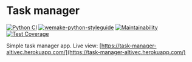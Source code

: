 # Task manager

[![Python CI](https://github.com/altvec/python-project-lvl4/workflows/Python%20CI/badge.svg)](https://github.com/altvec/python-project-lvl4/actions)
[![wemake-python-styleguide](https://img.shields.io/badge/style-wemake-000000.svg)](https://github.com/wemake-services/wemake-python-styleguide)
[![Maintainability](https://api.codeclimate.com/v1/badges/0deadb8b9ebcfe3cec55/maintainability)](https://codeclimate.com/github/altvec/python-project-lvl4/maintainability)
[![Test Coverage](https://api.codeclimate.com/v1/badges/0deadb8b9ebcfe3cec55/test_coverage)](https://codeclimate.com/github/altvec/python-project-lvl4/test_coverage)

Simple task manager app. Live view: [https://task-manager-altivec.herokuapp.com/](https://task-manager-altivec.herokuapp.com/)
